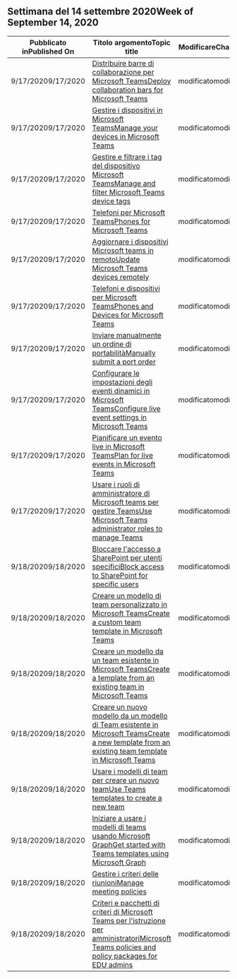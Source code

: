 <!-- This file is generated automatically each week. Changes made to this file will be overwritten.-->




## <a name="week-of-september-14-2020"></a><span data-ttu-id="cda43-101">Settimana del 14 settembre 2020</span><span class="sxs-lookup"><span data-stu-id="cda43-101">Week of September 14, 2020</span></span>


| <span data-ttu-id="cda43-102">Pubblicato in</span><span class="sxs-lookup"><span data-stu-id="cda43-102">Published On</span></span> |<span data-ttu-id="cda43-103">Titolo argomento</span><span class="sxs-lookup"><span data-stu-id="cda43-103">Topic title</span></span> | <span data-ttu-id="cda43-104">Modificare</span><span class="sxs-lookup"><span data-stu-id="cda43-104">Change</span></span> |
|------|------------|--------|
| <span data-ttu-id="cda43-105">9/17/2020</span><span class="sxs-lookup"><span data-stu-id="cda43-105">9/17/2020</span></span> | [<span data-ttu-id="cda43-106">Distribuire barre di collaborazione per Microsoft Teams</span><span class="sxs-lookup"><span data-stu-id="cda43-106">Deploy collaboration bars for Microsoft Teams</span></span>](/MicrosoftTeams/devices/collab-bar-deploy) | <span data-ttu-id="cda43-107">modificato</span><span class="sxs-lookup"><span data-stu-id="cda43-107">modified</span></span> |
| <span data-ttu-id="cda43-108">9/17/2020</span><span class="sxs-lookup"><span data-stu-id="cda43-108">9/17/2020</span></span> | [<span data-ttu-id="cda43-109">Gestire i dispositivi in Microsoft Teams</span><span class="sxs-lookup"><span data-stu-id="cda43-109">Manage your devices in Microsoft Teams</span></span>](/MicrosoftTeams/devices/device-management) | <span data-ttu-id="cda43-110">modificato</span><span class="sxs-lookup"><span data-stu-id="cda43-110">modified</span></span> |
| <span data-ttu-id="cda43-111">9/17/2020</span><span class="sxs-lookup"><span data-stu-id="cda43-111">9/17/2020</span></span> | [<span data-ttu-id="cda43-112">Gestire e filtrare i tag del dispositivo Microsoft Teams</span><span class="sxs-lookup"><span data-stu-id="cda43-112">Manage and filter Microsoft Teams device tags</span></span>](/MicrosoftTeams/devices/manage-device-tags) | <span data-ttu-id="cda43-113">modificato</span><span class="sxs-lookup"><span data-stu-id="cda43-113">modified</span></span> |
| <span data-ttu-id="cda43-114">9/17/2020</span><span class="sxs-lookup"><span data-stu-id="cda43-114">9/17/2020</span></span> | [<span data-ttu-id="cda43-115">Telefoni per Microsoft Teams</span><span class="sxs-lookup"><span data-stu-id="cda43-115">Phones for Microsoft Teams</span></span>](/MicrosoftTeams/devices/phones-for-teams) | <span data-ttu-id="cda43-116">modificato</span><span class="sxs-lookup"><span data-stu-id="cda43-116">modified</span></span> |
| <span data-ttu-id="cda43-117">9/17/2020</span><span class="sxs-lookup"><span data-stu-id="cda43-117">9/17/2020</span></span> | [<span data-ttu-id="cda43-118">Aggiornare i dispositivi Microsoft teams in remoto</span><span class="sxs-lookup"><span data-stu-id="cda43-118">Update Microsoft Teams devices remotely</span></span>](/MicrosoftTeams/devices/remote-update) | <span data-ttu-id="cda43-119">modificato</span><span class="sxs-lookup"><span data-stu-id="cda43-119">modified</span></span> |
| <span data-ttu-id="cda43-120">9/17/2020</span><span class="sxs-lookup"><span data-stu-id="cda43-120">9/17/2020</span></span> | [<span data-ttu-id="cda43-121">Telefoni e dispositivi per Microsoft Teams</span><span class="sxs-lookup"><span data-stu-id="cda43-121">Phones and Devices for Microsoft Teams</span></span>](/MicrosoftTeams/devices/usb-devices) | <span data-ttu-id="cda43-122">modificato</span><span class="sxs-lookup"><span data-stu-id="cda43-122">modified</span></span> |
| <span data-ttu-id="cda43-123">9/17/2020</span><span class="sxs-lookup"><span data-stu-id="cda43-123">9/17/2020</span></span> | [<span data-ttu-id="cda43-124">Inviare manualmente un ordine di portabilità</span><span class="sxs-lookup"><span data-stu-id="cda43-124">Manually submit a port order</span></span>](/MicrosoftTeams/phone-number-calling-plans/manually-submit-port-order) | <span data-ttu-id="cda43-125">modificato</span><span class="sxs-lookup"><span data-stu-id="cda43-125">modified</span></span> |
| <span data-ttu-id="cda43-126">9/17/2020</span><span class="sxs-lookup"><span data-stu-id="cda43-126">9/17/2020</span></span> | [<span data-ttu-id="cda43-127">Configurare le impostazioni degli eventi dinamici in Microsoft Teams</span><span class="sxs-lookup"><span data-stu-id="cda43-127">Configure live event settings in Microsoft Teams</span></span>](/MicrosoftTeams/teams-live-events/configure-teams-live-events) | <span data-ttu-id="cda43-128">modificato</span><span class="sxs-lookup"><span data-stu-id="cda43-128">modified</span></span> |
| <span data-ttu-id="cda43-129">9/17/2020</span><span class="sxs-lookup"><span data-stu-id="cda43-129">9/17/2020</span></span> | [<span data-ttu-id="cda43-130">Pianificare un evento live in Microsoft Teams</span><span class="sxs-lookup"><span data-stu-id="cda43-130">Plan for live events in Microsoft Teams</span></span>](/MicrosoftTeams/teams-live-events/plan-for-teams-live-events) | <span data-ttu-id="cda43-131">modificato</span><span class="sxs-lookup"><span data-stu-id="cda43-131">modified</span></span> |
| <span data-ttu-id="cda43-132">9/17/2020</span><span class="sxs-lookup"><span data-stu-id="cda43-132">9/17/2020</span></span> | [<span data-ttu-id="cda43-133">Usare i ruoli di amministratore di Microsoft teams per gestire Teams</span><span class="sxs-lookup"><span data-stu-id="cda43-133">Use Microsoft Teams administrator roles to manage Teams</span></span>](/MicrosoftTeams/using-admin-roles) | <span data-ttu-id="cda43-134">modificato</span><span class="sxs-lookup"><span data-stu-id="cda43-134">modified</span></span> |
| <span data-ttu-id="cda43-135">9/18/2020</span><span class="sxs-lookup"><span data-stu-id="cda43-135">9/18/2020</span></span> | [<span data-ttu-id="cda43-136">Bloccare l'accesso a SharePoint per utenti specifici</span><span class="sxs-lookup"><span data-stu-id="cda43-136">Block access to SharePoint for specific users</span></span>](/MicrosoftTeams/block-access-sharepoint) | <span data-ttu-id="cda43-137">modificato</span><span class="sxs-lookup"><span data-stu-id="cda43-137">modified</span></span> |
| <span data-ttu-id="cda43-138">9/18/2020</span><span class="sxs-lookup"><span data-stu-id="cda43-138">9/18/2020</span></span> | [<span data-ttu-id="cda43-139">Creare un modello di team personalizzato in Microsoft Teams</span><span class="sxs-lookup"><span data-stu-id="cda43-139">Create a custom team template in Microsoft Teams</span></span>](/MicrosoftTeams/create-a-team-template) | <span data-ttu-id="cda43-140">modificato</span><span class="sxs-lookup"><span data-stu-id="cda43-140">modified</span></span> |
| <span data-ttu-id="cda43-141">9/18/2020</span><span class="sxs-lookup"><span data-stu-id="cda43-141">9/18/2020</span></span> | [<span data-ttu-id="cda43-142">Creare un modello da un team esistente in Microsoft Teams</span><span class="sxs-lookup"><span data-stu-id="cda43-142">Create a template from an existing team in Microsoft Teams</span></span>](/MicrosoftTeams/create-template-from-existing-team) | <span data-ttu-id="cda43-143">modificato</span><span class="sxs-lookup"><span data-stu-id="cda43-143">modified</span></span> |
| <span data-ttu-id="cda43-144">9/18/2020</span><span class="sxs-lookup"><span data-stu-id="cda43-144">9/18/2020</span></span> | [<span data-ttu-id="cda43-145">Creare un nuovo modello da un modello di Team esistente in Microsoft Teams</span><span class="sxs-lookup"><span data-stu-id="cda43-145">Create a new template from an existing team template in Microsoft Teams</span></span>](/MicrosoftTeams/create-template-from-existing-template) | <span data-ttu-id="cda43-146">modificato</span><span class="sxs-lookup"><span data-stu-id="cda43-146">modified</span></span> |
| <span data-ttu-id="cda43-147">9/18/2020</span><span class="sxs-lookup"><span data-stu-id="cda43-147">9/18/2020</span></span> | [<span data-ttu-id="cda43-148">Usare i modelli di team per creare un nuovo team</span><span class="sxs-lookup"><span data-stu-id="cda43-148">Use Teams templates to create a new team</span></span>](/MicrosoftTeams/get-started-with-teams-templates-in-the-admin-console) | <span data-ttu-id="cda43-149">modificato</span><span class="sxs-lookup"><span data-stu-id="cda43-149">modified</span></span> |
| <span data-ttu-id="cda43-150">9/18/2020</span><span class="sxs-lookup"><span data-stu-id="cda43-150">9/18/2020</span></span> | [<span data-ttu-id="cda43-151">Iniziare a usare i modelli di teams usando Microsoft Graph</span><span class="sxs-lookup"><span data-stu-id="cda43-151">Get started with Teams templates using Microsoft Graph</span></span>](/MicrosoftTeams/get-started-with-teams-templates) | <span data-ttu-id="cda43-152">modificato</span><span class="sxs-lookup"><span data-stu-id="cda43-152">modified</span></span> |
| <span data-ttu-id="cda43-153">9/18/2020</span><span class="sxs-lookup"><span data-stu-id="cda43-153">9/18/2020</span></span> | [<span data-ttu-id="cda43-154">Gestire i criteri delle riunioni</span><span class="sxs-lookup"><span data-stu-id="cda43-154">Manage meeting policies</span></span>](/MicrosoftTeams/meeting-policies-in-teams) | <span data-ttu-id="cda43-155">modificato</span><span class="sxs-lookup"><span data-stu-id="cda43-155">modified</span></span> |
| <span data-ttu-id="cda43-156">9/18/2020</span><span class="sxs-lookup"><span data-stu-id="cda43-156">9/18/2020</span></span> | [<span data-ttu-id="cda43-157">Criteri e pacchetti di criteri di Microsoft Teams per l'istruzione per amministratori</span><span class="sxs-lookup"><span data-stu-id="cda43-157">Microsoft Teams policies and policy packages for EDU admins</span></span>](/MicrosoftTeams/policy-packages-edu) | <span data-ttu-id="cda43-158">modificato</span><span class="sxs-lookup"><span data-stu-id="cda43-158">modified</span></span> |

